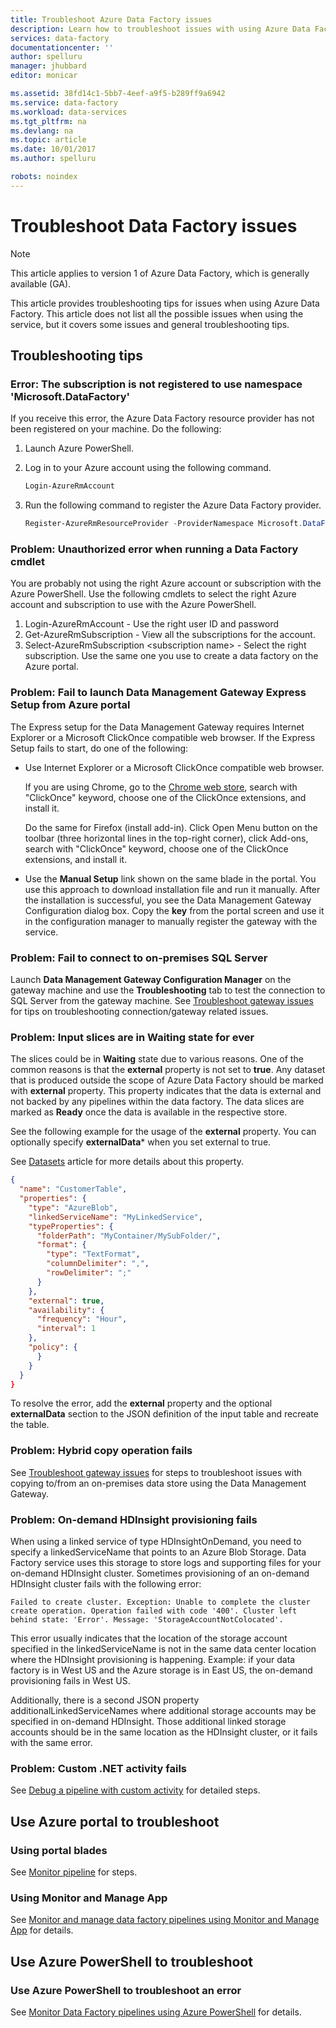 ```yaml
---
title: Troubleshoot Azure Data Factory issues
description: Learn how to troubleshoot issues with using Azure Data Factory.
services: data-factory
documentationcenter: ''
author: spelluru
manager: jhubbard
editor: monicar

ms.assetid: 38fd14c1-5bb7-4eef-a9f5-b289ff9a6942
ms.service: data-factory
ms.workload: data-services
ms.tgt_pltfrm: na
ms.devlang: na
ms.topic: article
ms.date: 10/01/2017
ms.author: spelluru

robots: noindex
---
```

# Troubleshoot Data Factory issues
> [!NOTE]
> This article applies to version 1 of Azure Data Factory, which is generally available (GA). 

This article provides troubleshooting tips for issues when using Azure Data Factory. This article does not list all the possible issues when using the service, but it covers some issues and general troubleshooting tips.   

## Troubleshooting tips
### Error: The subscription is not registered to use namespace 'Microsoft.DataFactory'
If you receive this error, the Azure Data Factory resource provider has not been registered on your machine. Do the following:

1. Launch Azure PowerShell.
2. Log in to your Azure account using the following command.

	```powershell
	Login-AzureRmAccount
	```
3. Run the following command to register the Azure Data Factory provider.

	```powershell        
	Register-AzureRmResourceProvider -ProviderNamespace Microsoft.DataFactory
	```

### Problem: Unauthorized error when running a Data Factory cmdlet
You are probably not using the right Azure account or subscription with the Azure PowerShell. Use the following cmdlets to select the right Azure account and subscription to use with the Azure PowerShell.

1. Login-AzureRmAccount - Use the right user ID and password
2. Get-AzureRmSubscription - View all the subscriptions for the account.
3. Select-AzureRmSubscription &lt;subscription name&gt; - Select the right subscription. Use the same one you use to create a data factory on the Azure portal.

### Problem: Fail to launch Data Management Gateway Express Setup from Azure portal
The Express setup for the Data Management Gateway requires Internet Explorer or a Microsoft ClickOnce compatible web browser. If the Express Setup fails to start, do one of the following:

* Use Internet Explorer or a Microsoft ClickOnce compatible web browser.

    If you are using Chrome, go to the [Chrome web store](https://chrome.google.com/webstore/), search with "ClickOnce" keyword, choose one of the ClickOnce extensions, and install it.

    Do the same for Firefox (install add-in). Click Open Menu button on the toolbar (three horizontal lines in the top-right corner), click Add-ons, search with "ClickOnce" keyword, choose one of the ClickOnce extensions, and install it.
* Use the **Manual Setup** link shown on the same blade in the portal. You use this approach to download installation file and run it manually. After the installation is successful, you see the Data Management Gateway Configuration dialog box. Copy the **key** from the portal screen and use it in the configuration manager to manually register the gateway with the service.  

### Problem: Fail to connect to on-premises SQL Server
Launch **Data Management Gateway Configuration Manager** on the gateway machine and use the **Troubleshooting** tab to test the connection to SQL Server from the gateway machine. See [Troubleshoot gateway issues](data-factory-data-management-gateway.md#troubleshooting-gateway-issues) for tips on troubleshooting connection/gateway related issues.   

### Problem: Input slices are in Waiting state for ever
The slices could be in **Waiting** state due to various reasons. One of the common reasons is that the **external** property is not set to **true**. Any dataset that is produced outside the scope of Azure Data Factory should be marked with **external** property. This property indicates that the data is external and not backed by any pipelines within the data factory. The data slices are marked as **Ready** once the data is available in the respective store.

See the following example for the usage of the **external** property. You can optionally specify **externalData*** when you set external to true.

See [Datasets](data-factory-create-datasets.md) article for more details about this property.

```json
{
  "name": "CustomerTable",
  "properties": {
    "type": "AzureBlob",
    "linkedServiceName": "MyLinkedService",
    "typeProperties": {
      "folderPath": "MyContainer/MySubFolder/",
      "format": {
        "type": "TextFormat",
        "columnDelimiter": ",",
        "rowDelimiter": ";"
      }
    },
    "external": true,
    "availability": {
      "frequency": "Hour",
      "interval": 1
    },
    "policy": {
      }
    }
  }
}
```

To resolve the error, add the **external** property and the optional **externalData** section to the JSON definition of the input table and recreate the table.

### Problem: Hybrid copy operation fails
See [Troubleshoot gateway issues](data-factory-data-management-gateway.md#troubleshooting-gateway-issues) for steps to troubleshoot issues with copying to/from an on-premises data store using the Data Management Gateway.

### Problem: On-demand HDInsight provisioning fails
When using a linked service of type HDInsightOnDemand, you need to specify a linkedServiceName that points to an Azure Blob Storage. Data Factory service uses this storage to store logs and supporting files for your on-demand HDInsight cluster.  Sometimes provisioning of an on-demand HDInsight cluster fails with the following error:

```
Failed to create cluster. Exception: Unable to complete the cluster create operation. Operation failed with code '400'. Cluster left behind state: 'Error'. Message: 'StorageAccountNotColocated'.
```

This error usually indicates that the location of the storage account specified in the linkedServiceName is not in the same data center location where the HDInsight provisioning is happening. Example: if your data factory is in West US and the Azure storage is in East US, the on-demand provisioning fails in West US.

Additionally, there is a second JSON property additionalLinkedServiceNames where additional storage accounts may be specified in on-demand HDInsight. Those additional linked storage accounts should be in the same location as the HDInsight cluster, or it fails with the same error.

### Problem: Custom .NET activity fails
See [Debug a pipeline with custom activity](data-factory-use-custom-activities.md#troubleshoot-failures) for detailed steps.

## Use Azure portal to troubleshoot
### Using portal blades
See [Monitor pipeline](data-factory-build-your-first-pipeline-using-editor.md#monitor-pipeline) for steps.

### Using Monitor and Manage App
See [Monitor and manage data factory pipelines using Monitor and Manage App](data-factory-monitor-manage-app.md) for details.

## Use Azure PowerShell to troubleshoot
### Use Azure PowerShell to troubleshoot an error
See [Monitor Data Factory pipelines using Azure PowerShell](data-factory-build-your-first-pipeline-using-powershell.md#monitor-pipeline) for details.

[adfgetstarted]: data-factory-copy-data-from-azure-blob-storage-to-sql-database.md
[use-custom-activities]: data-factory-use-custom-activities.md
[troubleshoot]: data-factory-troubleshoot.md
[developer-reference]: http://go.microsoft.com/fwlink/?LinkId=516908
[cmdlet-reference]: http://go.microsoft.com/fwlink/?LinkId=517456
[json-scripting-reference]: http://go.microsoft.com/fwlink/?LinkId=516971

[azure-portal]: https://portal.azure.com/

[image-data-factory-troubleshoot-with-error-link]: ./media/data-factory-troubleshoot/DataFactoryWithErrorLink.png

[image-data-factory-troubleshoot-datasets-with-errors-blade]: ./media/data-factory-troubleshoot/DatasetsWithErrorsBlade.png

[image-data-factory-troubleshoot-table-blade-with-problem-slices]: ./media/data-factory-troubleshoot/TableBladeWithProblemSlices.png

[image-data-factory-troubleshoot-activity-run-with-error]: ./media/data-factory-troubleshoot/ActivityRunDetailsWithError.png

[image-data-factory-troubleshoot-dataslice-blade-with-active-runs]: ./media/data-factory-troubleshoot/DataSliceBladeWithActivityRuns.png

[image-data-factory-troubleshoot-walkthrough2-with-errors-link]: ./media/data-factory-troubleshoot/Walkthrough2WithErrorsLink.png

[image-data-factory-troubleshoot-walkthrough2-datasets-with-errors]: ./media/data-factory-troubleshoot/Walkthrough2DataSetsWithErrors.png

[image-data-factory-troubleshoot-walkthrough2-table-with-problem-slices]: ./media/data-factory-troubleshoot/Walkthrough2TableProblemSlices.png

[image-data-factory-troubleshoot-walkthrough2-slice-activity-runs]: ./media/data-factory-troubleshoot/Walkthrough2DataSliceActivityRuns.png

[image-data-factory-troubleshoot-activity-run-details]: ./media/data-factory-troubleshoot/Walkthrough2ActivityRunDetails.png
